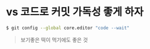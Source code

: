 # vs 코드로 커밋 가독성 좋게 하자

```bash
$ git config --global core.editor "code --wait"
```

> 보기좋은 떡이 먹기에도 좋은 것

